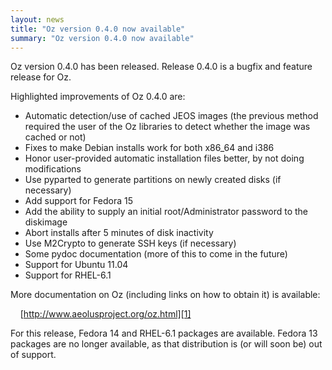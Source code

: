 ```yaml
---
layout: news
title: "Oz version 0.4.0 now available"
summary: "Oz version 0.4.0 now available"
---
```

Oz version 0.4.0 has been released. Release 0.4.0 is a bugfix and feature
release for Oz.

Highlighted improvements of Oz 0.4.0 are:

* Automatic detection/use of cached JEOS images (the previous method required
  the user of the Oz libraries to detect whether the image was cached or not)
* Fixes to make Debian installs work for both x86_64 and i386
* Honor user-provided automatic installation files better, by not doing
  modifications
* Use pyparted to generate partitions on newly created disks (if necessary)
* Add support for Fedora 15
* Add the ability to supply an initial root/Administrator password to the
  diskimage
* Abort installs after 5 minutes of disk inactivity
* Use M2Crypto to generate SSH keys (if necessary)
* Some pydoc documentation (more of this to come in the future)
* Support for Ubuntu 11.04
* Support for RHEL-6.1

More documentation on Oz (including links on how to obtain it) is available:

&nbsp;&nbsp;&nbsp;&nbsp;[http://www.aeolusproject.org/oz.html][1]

For this release, Fedora 14 and RHEL-6.1 packages are available. Fedora 13
packages are no longer available, as that distribution is (or will soon be) out
of support.

 [1]: http://www.aeolusproject.org/oz.html "Oz Main Page"
